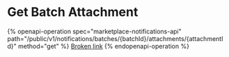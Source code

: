 # Get Batch Attachment

{% openapi-operation spec="marketplace-notifications-api" path="/public/v1/notifications/batches/{batchId}/attachments/{attachmentId}" method="get" %}
[Broken link](broken-reference)
{% endopenapi-operation %}
